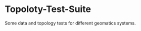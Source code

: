 Topoloty-Test-Suite
===================

Some data and topology tests for different geomatics systems.
